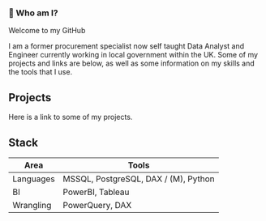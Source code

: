 ### 👋 Who am I?

Welcome to my GitHub

I am a former procurement specialist now self taught Data Analyst and Engineer currently working in local government within the UK. Some of my projects and links are below, as well as some information on my skills and the tools that I use. 


## Projects

Here is a link to some of my projects.

## Stack

| Area | Tools |
| --- | --- |
| Languages | MSSQL, PostgreSQL, DAX / (M), Python |
| BI | PowerBI, Tableau |
| Wrangling | PowerQuery, DAX |


<!--
**redholt/redholt** is a ✨ _special_ ✨ repository because its `README.md` (this file) appears on your GitHub profile.

Here are some ideas to get you started:

- 🔭 I’m currently working on ...
- 🌱 I’m currently learning ...
- 👯 I’m looking to collaborate on ...
- 🤔 I’m looking for help with ...
- 💬 Ask me about ...
- 📫 How to reach me: ...
- 😄 Pronouns: ...
- ⚡ Fun fact: ...
-->
